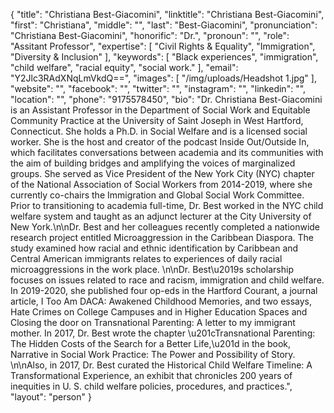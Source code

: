 {
  "title": "Christiana Best-Giacomini",
  "linktitle": "Christiana Best-Giacomini",
  "first": "Christiana",
  "middle": "",
  "last": "Best-Giacomini",
  "pronunciation": "Christiana Best-Giacomini",
  "honorific": "Dr.",
  "pronoun": "",
  "role": "Assitant Professor",
  "expertise": [
    "Civil Rights & Equality",
    "Immigration",
    "Diversity & Inclusion"
  ],
  "keywords": [
    "Black experiences",
    "immigration",
    "child welfare",
    "racial equity",
    "social work."
  ],
  "email": "Y2Jlc3RAdXNqLmVkdQ==",
  "images": [
    "/img/uploads/Headshot 1.jpg"
  ],
  "website": "",
  "facebook": "",
  "twitter": "",
  "instagram": "",
  "linkedin": "",
  "location": "",
  "phone": "9175578450",
  "bio": "Dr. Christiana Best-Giacomini is an Assistant Professor in the Department of Social Work and Equitable Community Practice at the University of Saint Joseph in West Hartford, Connecticut.  She holds a Ph.D. in Social Welfare and is a licensed social worker.  She is the host and creator of the podcast Inside Out/Outside In, which facilitates conversations between academia and its communities with the aim of building bridges and amplifying the voices of marginalized groups. She served as Vice President of the New York City (NYC) chapter of the National Association of Social Workers from 2014-2019, where she currently co-chairs the Immigration and Global Social Work Committee.  Prior to transitioning to academia full-time, Dr. Best worked in the NYC child welfare system and taught as an adjunct lecturer at the City University of New York.\n\nDr. Best and her colleagues recently completed a nationwide research project entitled Microaggression in the Caribbean Diaspora.  The study examined how racial and ethnic identification by Caribbean and Central American immigrants relates to experiences of daily racial microaggressions in the work place. \n\nDr. Best\u2019s scholarship focuses on issues related to race and racism, immigration and child welfare. In 2019-2020, she published four op-eds in the Hartford Courant, a journal article, I Too Am DACA: Awakened Childhood Memories, and two essays, Hate Crimes on College Campuses and in Higher Education Spaces and Closing the door on Transnational Parenting: A letter to my immigrant mother. In 2017, Dr. Best wrote the chapter \u201cTransnational Parenting: The Hidden Costs of the Search for a Better Life,\u201d in the book, Narrative in Social Work Practice: The Power and Possibility of Story. \n\nAlso, in 2017, Dr. Best curated the Historical Child Welfare Timeline: A Transformational Experience, an exhibit that chronicles 200 years of inequities in U. S. child welfare policies, procedures, and practices.",
  "layout": "person"
}
